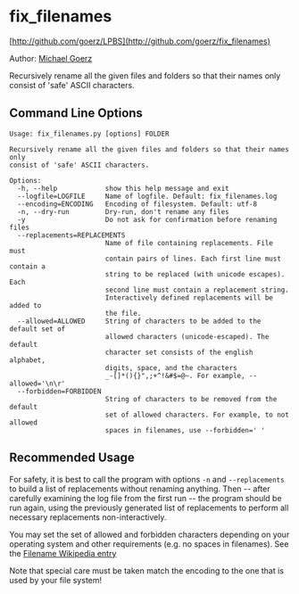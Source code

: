 # fix_filenames

[http://github.com/goerz/LPBS](http://github.com/goerz/fix_filenames)

Author: [Michael Goerz](http://michaelgoerz.net)

Recursively rename all the given files and folders so that their names only
consist of 'safe' ASCII characters.


## Command Line Options ##

    Usage: fix_filenames.py [options] FOLDER

    Recursively rename all the given files and folders so that their names only
    consist of 'safe' ASCII characters.

    Options:
      -h, --help            show this help message and exit
      --logfile=LOGFILE     Name of logfile. Default: fix_filenames.log
      --encoding=ENCODING   Encoding of filesystem. Default: utf-8
      -n, --dry-run         Dry-run, don't rename any files
      -y                    Do not ask for confirmation before renaming files
      --replacements=REPLACEMENTS
                            Name of file containing replacements. File must
                            contain pairs of lines. Each first line must contain a
                            string to be replaced (with unicode escapes). Each
                            second line must contain a replacement string.
                            Interactively defined replacements will be added to
                            the file.
      --allowed=ALLOWED     String of characters to be added to the default set of
                            allowed characters (unicode-escaped). The default
                            character set consists of the english alphabet,
                            digits, space, and the characters
                            _-[]*(){}",;+^!&#$=@~. For example, --allowed='\n\r'
      --forbidden=FORBIDDEN
                            String of characters to be removed from the default
                            set of allowed characters. For example, to not allowed
                            spaces in filenames, use --forbidden=' '


## Recommended Usage ##

For safety, it is best to call the program with options `-n` and
`--replacements` to build a list of replacements without renaming anything.
Then -- after carefully examining the log file from the first run -- the program
should be run again, using the previously generated list of replacements to
perform all necessary replacements non-interactively.

You may set the set of allowed and forbidden characters depending on your
operating system and other requirements (e.g. no spaces in filenames). 
See the [Filename Wikipedia entry][1]

Note that special care must be taken match the encoding to the one that is used
by your file system!

[1]: http://en.wikipedia.org/wiki/Filename
